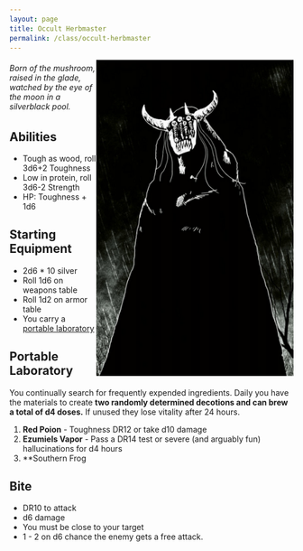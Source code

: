 ```yaml
---
layout: page
title: Occult Herbmaster
permalink: /class/occult-herbmaster
---
```


<img align="right" width=350px src="/images/Occult_Herbmaster.png">

###### Born of the mushroom, raised in the glade, watched by the eye of the moon in a silverblack pool.

## Abilities
- Tough as wood, roll 3d6+2 Toughness
- Low in protein, roll 3d6-2 Strength
- HP: Toughness + 1d6

## Starting Equipment
- 2d6 * 10 silver
- Roll 1d6 on weapons table
- Roll 1d2 on armor table
- You carry a <ins>portable laboratory</ins>

## Portable Laboratory
You continually search for frequently expended ingredients. Daily you have the materials to create **two randomly determined decotions and can brew a total of d4 doses.** If unused they lose vitality after 24 hours.
1. **Red Poion** - Toughness DR12 or take d10 damage
2. **Ezumiels Vapor** - Pass a DR14 test or severe (and arguably fun) hallucinations for d4 hours
3. **Southern Frog 

## Bite 
- DR10 to attack
- d6 damage
- You must be close to your target
- 1 - 2 on d6 chance the enemy gets a free attack.
